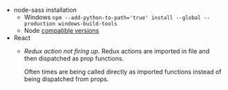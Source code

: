- node-sass installation
  - Windows `npm --add-python-to-path='true' install --global --production windows-build-tools`
  - Node [compatible versions](https://www.npmjs.com/package/node-sass#supported-nodejs-versions-vary-by-release-please-consult-the-releases-page--below-is-a-quick-guide-for-minimum-support)
- React
  - *Redux action not firing up.* Redux actions are imported in file and then dispatched as prop functions.
    
    Often times are being called directly as imported functions instead of being dispatched from props.
